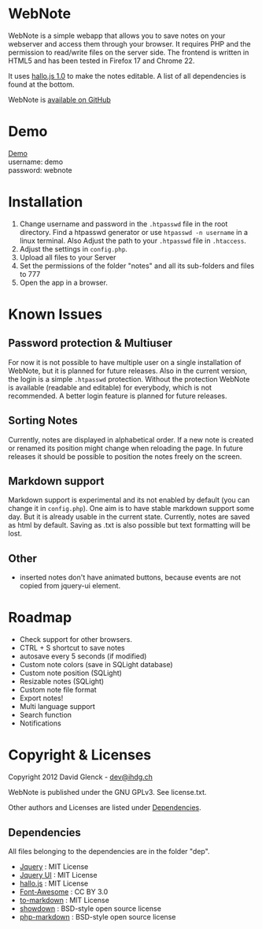 # WebNote #

WebNote is a simple webapp that allows you to save notes on your webserver and access them through your browser. It requires PHP and the permission to read/write files on the server side. The frontend is written in HTML5 and has been tested in Firefox 17 and Chrome 22.

It uses [hallo.js 1.0](https://github.com/bergie/hallo) to make the notes editable. A list of all dependencies is found at the bottom.

WebNote is [available on GitHub](https://github.com/pascalfree/WebNote)

# Demo #

[Demo](http://webnote.ihdg.ch/)  
username: demo  
password: webnote

# Installation #

1. Change username and password in the `.htpasswd` file in the root directory. Find a htpasswd generator or use `htpasswd -n username` in a linux terminal. Also Adjust the path to your `.htpasswd` file in `.htaccess`.
2. Adjust the settings in `config.php`.
3. Upload all files to your Server
4. Set the permissions of the folder "notes" and all its sub-folders and files to 777
5. Open the app in a browser.

# Known Issues #

## Password protection & Multiuser ##
For now it is not possible to have multiple user on a single installation of WebNote, but it is planned for future releases.
Also in the current version, the login is a simple `.htpasswd` protection. Without the protection WebNote is available (readable and editable) for everybody, which is not recommended.
A better login feature is planned for future releases.

## Sorting Notes ##
Currently, notes are displayed in alphabetical order. If a new note is created or renamed its position might change when reloading the page. In future releases it should be possible to position the notes freely on the screen.

## Markdown support ##
Markdown support is experimental and its not enabled by default (you can change it in `config.php`). One aim is to have stable markdown support some day. But it is already usable in the current state.
Currently, notes are saved as html by default. Saving as .txt is also possible but text formatting will be lost.

## Other ##
* inserted notes don't have animated buttons, because events are not copied from jquery-ui element.

# Roadmap #

* Check support for other browsers.
* CTRL + S shortcut to save notes
* autosave every 5 seconds (if modified)
* Custom note colors (save in SQLight database)
* Custom note position (SQLight)
* Resizable notes (SQLight)
* Custom note file format
* Export notes!
* Multi language support
* Search function
* Notifications


# Copyright & Licenses #

Copyright 2012 David Glenck - <dev@ihdg.ch>

WebNote is published under the GNU GPLv3. See license.txt.

Other authors and Licenses are listed under [Dependencies](#Dependencies).


## Dependencies ##

All files belonging to the dependencies are in the folder "dep".

* [Jquery](http://jquery.com/) : MIT License
* [Jquery UI](http://jqueryui.com/) : MIT License
* [hallo.js](http://hallojs.org/) : MIT License
* [Font-Awesome](http://fortawesome.github.com/Font-Awesome/) :  CC BY 3.0
* [to-markdown](https://github.com/domchristie/to-markdown) : MIT License
* [showdown](https://github.com/coreyti/showdown) : BSD-style open source license
* [php-markdown](https://github.com/michelf/php-markdown/) : BSD-style open source license
